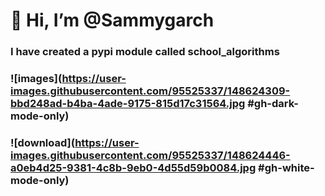 # __👋 Hi, I’m @Sammygarch__
### I have created a pypi module called __school_algorithms__

### ![images](https://user-images.githubusercontent.com/95525337/148624309-bbd248ad-b4ba-4ade-9175-815d17c31564.jpg #gh-dark-mode-only)
### ![download](https://user-images.githubusercontent.com/95525337/148624446-a0eb4d25-9381-4c8b-9eb0-4d55d59b0084.jpg #gh-white-mode-only)
